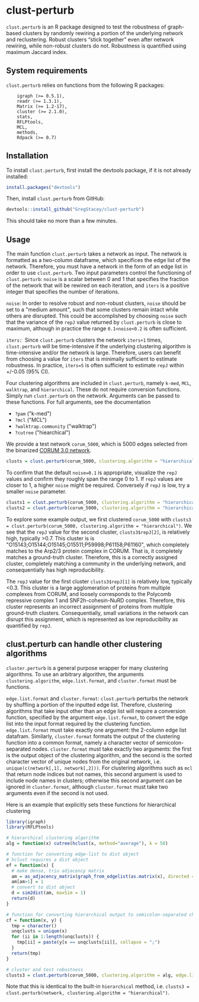 # clust-perturb

`clust.perturb` is an R package designed to test the robustness of graph-based clusters by randomly rewiring a portion of the underlying network and reclustering. Robust clusters “stick together” even after network rewiring, while non-robust clusters do not. Robustness is quantified using maximum Jaccard index.

## System requirements

`clust.perturb` relies on functions from the following R packages:

```
	igraph (>= 0.5.1),
	readr (>= 1.3.1),
	Matrix (>= 1.2-17),
	cluster (>= 2.1.0),
	stats,
	RFLPtools,
	MCL,
	methods,
	Rdpack (>= 0.7)
```

## Installation

To install `clust.perturb`, first install the devtools package, if it is not already installed: 

```r
install.packages("devtools") 
```

Then, install `clust.perturb` from GitHub: 

```r
devtools::install_github("GregStacey/clust-perturb")
```

This should take no more than a few minutes.


## Usage

The main function `clust.perturb` takes a network as input. The network is formatted as a two-column  dataframe, which specifices the edge list of the network. Therefore, you must have a network in the form of an edge list in order to use `clust.perturb`. Two input parameters control the functioning of `clust.perturb`: `noise` is a scalar between 0 and 1 that specifies the fraction of the network that will be rewired on each iteration, and `iters` is a positive integer that specifies the number of iterations. 

`noise`: In order to resolve robust and non-robust clusters, `noise` should be set to a "medium amount", such that some clusters remain intact while others are disrupted. This could be accomplished by choosing `noise` such that the variance of the `repJ` value returned by `clust.perturb` is close to maximum, although in practice the range `0.1<noise<0.2` is often sufficient.

`iters: `Since `clust.perturb` clusters the network `iters+1` times, `clust.perturb` will be time-intensive if the underlying clustering algorithm is time-intensive and/or the network is large. Therefore, users can benefit from choosing a value for `iters` that is minimally sufficient to estimate robustness. In practice, `iters=5` is often sufficient to estimate `repJ` within +/-0.05 (95% CI).

Four clustering algorithms are included in `clust.perturb`, namely `k-med`, `MCL`, `walktrap`, and `hierarchical`. These do not require conversion functions. Simply run `clust.perturb` on the network. Arguments can be passed to these functions. For full arguments, see the documentation
- `?pam` ("k-med")
- `?mcl` ("MCL")
- `?walktrap.community` ("walktrap")
- `?cutree` ("hiearchical")

We provide a test network `corum_5000`, which is 5000 edges selected from the binarized [CORUM 3.0 network](https://mips.helmholtz-muenchen.de/corum/#download).

```r
clusts = clust.perturb(corum_5000, clustering.algorithm = "hierarchical")
```

To confirm that the default `noise=0.1` is appropriate, visualize the `repJ` values and confirm they roughly span the range 0 to 1. If `repJ` values are closer to 1, a higher `noise` might be required. Conversely if `repJ` is low, try a smaller `noise` parameter.

```r
clusts1 = clust.perturb(corum_5000, clustering.algorithm = "hierarchical", noise = 0.01) # lower noise
clusts2 = clust.perturb(corum_5000, clustering.algorithm = "hierarchical", noise = 0.2) # higher noise
```

To explore some example output, we first clustered `corum_5000` with `clusts3 = clust.perturb(corum_5000, clustering.algorithm = "hierarchical")`. We see that the `repJ` value for the second cluster, `clusts3$repJ[2]`, is relatively high, typically >0.7. This cluster is is "O15143;O15144;O15145;O15511;P59998;P61158;P61160", which completely matches to the Arp2/3 protein complex in CORUM. That is, it completely matches a ground-truth cluster. Therefore, this is a correctly assigned cluster, completely matching a community in the underlying network, and consequentially has high reproducibility.

The `repJ` value for the first cluster `clusts3$repJ[1]` is relatively low, typically <0.3. This cluster is a large agglomeration of proteins from multiple complexes from CORUM, and loosely corresponds to the Polycomb repressive complex 1 and SNF2h-cohesin-NuRD complex. Therefore, this cluster represents an incorrect assignment of proteins from multiple ground-truth clusters. Consequentially, small variations in the network can disrupt this assignment, which is represented as low reproducibility as quantified by `repJ`.

## clust.perturb can handle other clustering algorithms

`cluster.perturb` is a general purpose wrapper for many clustering algorithms. To use an arbitrary algorithm, the arguments `clustering.algorithm`, `edge.list.format`, and `cluster.format` must be functions. 

`edge.list.format` and `cluster.format`: `clust.perturb` perturbs the network by shuffling a portion of the inputted edge list. Therefore, clustering algorithms that take input other than an edge list will require a conversion function, specified by the argument `edge.list.format`, to convert the edge list into the input format required by the clustering function. `edge.list.format` must take exactly one argument: the 2-column edge list datafram. Similarly, `cluster.format` formats the output of the clustering function into a common format, namely a character vector of semicolon-separated nodes. `cluster.format` must take exactly two arguments: the first is the output object of the clustering algorithm, and the second is the sorted character vector of unique nodes from the original network, i.e. `unique(c(network[,1], network[,2]))`. For clustering algorithms such as `mcl` that return node indices but not names, this second argument is used to include node names in clusters; otherwise this second argument can be ignored in `cluster.format`, although `cluster.format` must take two arguments even if the second is not used.

Here is an example that explicitly sets these functions for hierarchical clustering

```r
library(igraph)
library(RFLPtools)

# hierarchical clustering algorithm
alg = function(x) cutree(hclust(x, method="average"), k = 50)

# function for converting edge-list to dist object
# hclust requires a dist object
ef = function(x) {
  # make dense, triu adjacency matrix
  am = as_adjacency_matrix(graph_from_edgelist(as.matrix(x), directed = F), sparse = F)
  am[am>1] = 1
  # convert to dist object
  d = sim2dist(am, maxSim = 1)
  return(d)
}

# function for converting hierarchical output to semicolon-separated character vector
cf = function(x, y) {
  tmp = character()
  unqclusts = unique(x)
  for (ii in 1:length(unqclusts)) {
    tmp[ii] = paste(y[x == unqclusts[ii]], collapse = ";")
  }
  return(tmp)
}

# cluster and test robustness
clusts3 = clust.perturb(corum_5000, clustering.algorithm = alg, edge.list.format = ef, cluster.format = cf)
```

Note that this is identical to the built-in `hierarchical` method, i.e. `clusts3 = clust.perturb(network, clustering.algorithm = "hierarchical")`.


